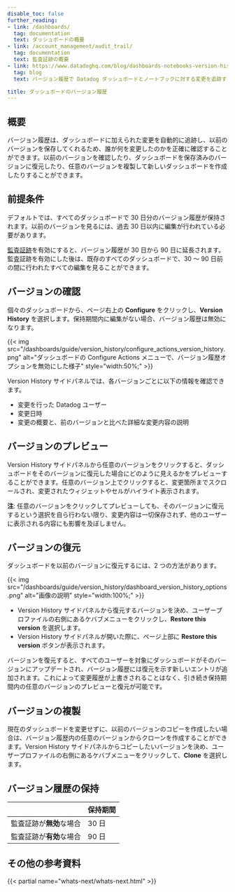 ```yaml
---
disable_toc: false
further_reading:
- link: /dashboards/
  tag: documentation
  text: ダッシュボードの概要
- link: /account_management/audit_trail/
  tag: documentation
  text: 監査証跡の概要
- link: https://www.datadoghq.com/blog/dashboards-notebooks-version-history/
  tag: blog
  text: バージョン履歴で Datadog ダッシュボードとノートブックに対する変更を追跡する

title: ダッシュボードのバージョン履歴
---
```


## 概要
バージョン履歴は、ダッシュボードに加えられた変更を自動的に追跡し、以前のバージョンを保存してくれるため、誰が何を変更したのかを正確に確認することができます。以前のバージョンを確認したり、ダッシュボードを保存済みのバージョンに復元したり、任意のバージョンを複製して新しいダッシュボードを作成したりすることができます。

## 前提条件
デフォルトでは、すべてのダッシュボードで 30 日分のバージョン履歴が保持されます。以前のバージョンを見るには、過去 30 日以内に編集が行われている必要があります。

[監査証跡][1]を有効にすると、バージョン履歴が 30 日から 90 日に延長されます。監査証跡を有効にした後は、既存のすべてのダッシュボードで、30 ～ 90 日前の間に行われたすべての編集を見ることができます。

## バージョンの確認
個々のダッシュボードから、ページ右上の **Configure** をクリックし、**Version History** を選択します。保持期間内に編集がない場合、バージョン履歴は無効になります。

{{< img src="/dashboards/guide/version_history/configure_actions_version_history.png" alt="ダッシュボードの Configure Actions メニューで、バージョン履歴オプションを無効にした様子" style="width:50%;" >}}

Version History サイドパネルでは、各バージョンごとに以下の情報を確認できます。
- 変更を行った Datadog ユーザー
- 変更日時
- 変更の概要と、前のバージョンと比べた詳細な変更内容の説明

## バージョンのプレビュー
Version History サイドパネルから任意のバージョンをクリックすると、ダッシュボードをそのバージョンに復元した場合にどのように見えるかをプレビューすることができます。任意のバージョン上でクリックすると、変更箇所までスクロールされ、変更されたウィジェットやセルがハイライト表示されます。

**注**: 任意のバージョンをクリックしてプレビューしても、そのバージョンに復元するという選択を自ら行わない限り、変更内容は一切保存されず、他のユーザーに表示される内容にも影響を及ぼしません。

## バージョンの復元
ダッシュボードを以前のバージョンに復元するには、2 つの方法があります。

{{< img src="/dashboards/guide/version_history/dashboard_version_history_options.png" alt="画像の説明" style="width:100%;" >}}

- Version History サイドパネルから復元するバージョンを決め、ユーザープロファイルの右側にあるケバブメニューをクリックし、**Restore this version** を選択します。
- Version History サイドパネルが開いた際に、ページ上部に **Restore this version** ボタンが表示されます。

バージョンを復元すると、すべてのユーザーを対象にダッシュボードがそのバージョンにアップデートされ、バージョン履歴には復元を示す新しいエントリが追加されます。これによって変更履歴が上書きされることはなく、引き続き保持期間内の任意のバージョンのプレビューと復元が可能です。

## バージョンの複製
現在のダッシュボードを変更せずに、以前のバージョンのコピーを作成したい場合は、バージョン履歴内の任意のバージョンからクローンを作成することができます。Version History サイドパネルからコピーしたいバージョンを決め、ユーザープロファイルの右側にあるケバブメニューをクリックして、**Clone** を選択します。

## バージョン履歴の保持

|                          | 保持期間    |
| -----------------------  | ------- |
| 監査証跡が**無効**な場合 | 30 日 |
| 監査証跡が**有効**な場合  | 90 日 |


[1]:/ja/account_management/audit_trail/

## その他の参考資料

{{< partial name="whats-next/whats-next.html" >}}
